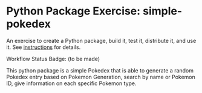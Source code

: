 # Python Package Exercise: simple-pokedex

An exercise to create a Python package, build it, test it, distribute it, and use it. See [instructions](./instructions.md) for details.

Workflow Status Badge: (to be made)

This python package is a simple Pokedex that is able to generate a random Pokedex entry based on Pokemon Generation, search by name or Pokemon ID, give information on each specific Pokemon type.


